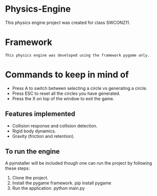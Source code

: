 # Physics-Engine
 This physics engine project was created for class SWCON211.

 # Framework
    This physics engine was developed using the framework pygame only.

# Commands to keep in mind of
* Press A to switch between selecting a circle vs generating a circle.
* Press ESC to reset all the circles you have generated.
* Press the X on top of the window to exit the game.

## Features implemented
* Collision response and collision detection.
* Rigid body dynamics.
* Gravity (friction and retention).

## To run the engine
A pyinstaller will be included though one can run the project by following these steps:
1. Clone the project.
2. Install the pygame framework.
    pip install pygame
3. Run the application.
    python main.py